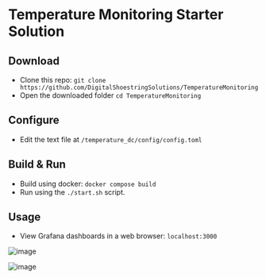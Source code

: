 # Temperature Monitoring Starter Solution

## Download
- Clone this repo: `git clone https://github.com/DigitalShoestringSolutions/TemperatureMonitoring`
- Open the downloaded folder `cd TemperatureMonitoring`

## Configure
- Edit the text file at `/temperature_dc/config/config.toml`

## Build & Run
- Build using docker: `docker compose build`
- Run using the `./start.sh` script.

## Usage
- View Grafana dashboards in a web browser: `localhost:3000`

![image](https://github.com/user-attachments/assets/9dea8caa-bda7-4346-acd1-3986690e0fa0)

![image](https://github.com/user-attachments/assets/69de3981-7052-4c5a-8fa3-dbcfbaf81ec5)
